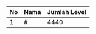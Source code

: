 | No | Nama            | Jumlah Level |
|----|-----------------|--------------|
| 1  | #    |    4440        |
